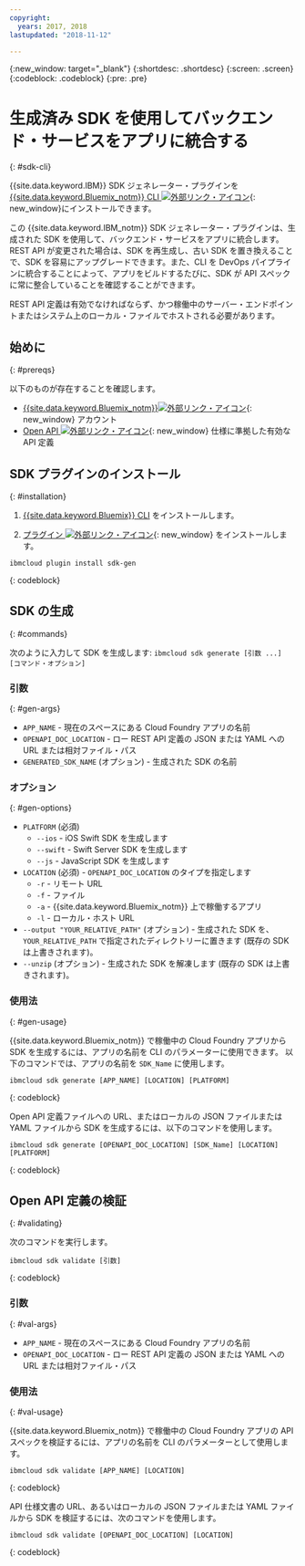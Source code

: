 ```yaml
---
copyright:
  years: 2017, 2018
lastupdated: "2018-11-12"

---
```


{:new_window: target="_blank"}
{:shortdesc: .shortdesc}
{:screen: .screen}
{:codeblock: .codeblock}
{:pre: .pre}

# 生成済み SDK を使用してバックエンド・サービスをアプリに統合する
{: #sdk-cli}

{{site.data.keyword.IBM}} SDK ジェネレーター・プラグインを [{{site.data.keyword.Bluemix_notm}} CLI ![外部リンク・アイコン](../../icons/launch-glyph.svg "外部リンク・アイコン")](/docs/cli/reference/bluemix_cli/index.html){: new_window}にインストールできます。

この {{site.data.keyword.IBM_notm}} SDK ジェネレーター・プラグインは、生成された SDK を使用して、バックエンド・サービスをアプリに統合します。 REST API が変更された場合は、SDK を再生成し、古い SDK を置き換えることで、SDK を容易にアップグレードできます。また、CLI を DevOps パイプラインに統合することによって、アプリをビルドするたびに、SDK が API スペックに常に整合していることを確認することができます。

REST API 定義は有効でなければならず、かつ稼働中のサーバー・エンドポイントまたはシステム上のローカル・ファイルでホストされる必要があります。

## 始めに
{: #prereqs}

以下のものが存在することを確認します。

* [{{site.data.keyword.Bluemix_notm}}![外部リンク・アイコン](../../icons/launch-glyph.svg "外部リンク・アイコン")](http://bluemix.net){: new_window} アカウント
* [Open API ![外部リンク・アイコン](../../icons/launch-glyph.svg "外部リンク・アイコン")](https://www.openapis.org/){: new_window} 仕様に準拠した有効な API 定義

## SDK プラグインのインストール
{: #installation}

1. [{{site.data.keyword.Bluemix}} CLI](/docs/cli/reference/bluemix_cli/get_started.html) をインストールします。

2. [プラグイン ![外部リンク・アイコン](../../icons/launch-glyph.svg "外部リンク・アイコン")](/docs/cli/reference/bluemix_cli/index.html#install_plug-in){: new_window} をインストールします。

  ```
  ibmcloud plugin install sdk-gen
  ```
  {: codeblock}

## SDK の生成
{: #commands}

次のように入力して SDK を生成します: `ibmcloud sdk generate [引数 ...] [コマンド・オプション]`

### 引数
{: #gen-args}

* `APP_NAME` - 現在のスペースにある Cloud Foundry アプリの名前
* `OPENAPI_DOC_LOCATION` - ロー REST API 定義の JSON または YAML への URL または相対ファイル・パス
* `GENERATED_SDK_NAME` (オプション) - 生成された SDK の名前

### オプション
{: #gen-options}

* `PLATFORM` (必須)
   * `--ios` - iOS Swift SDK を生成します
   * `--swift` - Swift Server SDK を生成します
   * `--js` - JavaScript SDK を生成します
* `LOCATION` (必須) - `OPENAPI_DOC_LOCATION` のタイプを指定します
   * `-r` - リモート URL
   * `-f` - ファイル
   * `-a` - {{site.data.keyword.Bluemix_notm}} 上で稼働するアプリ
   * `-l` - ローカル・ホスト URL
* `--output "YOUR_RELATIVE_PATH"` (オプション) - 生成された SDK を、`YOUR_RELATIVE_PATH` で指定されたディレクトリーに置きます (既存の SDK は上書きされます)。
* `--unzip` (オプション) - 生成された SDK を解凍します (既存の SDK は上書きされます)。

### 使用法
{: #gen-usage}

{{site.data.keyword.Bluemix_notm}} で稼働中の Cloud Foundry アプリから SDK を生成するには、アプリの名前を CLI のパラメーターに使用できます。 以下のコマンドでは、アプリの名前を `SDK_Name` に使用します。

```
ibmcloud sdk generate [APP_NAME] [LOCATION] [PLATFORM]
```
{: codeblock}

Open API 定義ファイルへの URL、またはローカルの JSON ファイルまたは YAML ファイルから SDK を生成するには、以下のコマンドを使用します。

```
ibmcloud sdk generate [OPENAPI_DOC_LOCATION] [SDK_Name] [LOCATION] [PLATFORM]
```
{: codeblock}

## Open API 定義の検証
{: #validating}

次のコマンドを実行します。
```
ibmcloud sdk validate [引数]
```
{: codeblock}

### 引数
{: #val-args}

* `APP_NAME` - 現在のスペースにある Cloud Foundry アプリの名前
* `OPENAPI_DOC_LOCATION` - ロー REST API 定義の JSON または YAML への URL または相対ファイル・パス

### 使用法
{: #val-usage}

{{site.data.keyword.Bluemix_notm}} で稼働中の Cloud Foundry アプリの API スペックを検証するには、アプリの名前を CLI のパラメーターとして使用します。
```
ibmcloud sdk validate [APP_NAME] [LOCATION]
```
{: codeblock}

API 仕様文書の URL、あるいはローカルの JSON ファイルまたは YAML ファイルから SDK を検証するには、次のコマンドを使用します。
```
ibmcloud sdk validate [OPENAPI_DOC_LOCATION] [LOCATION]
```
{: codeblock}
